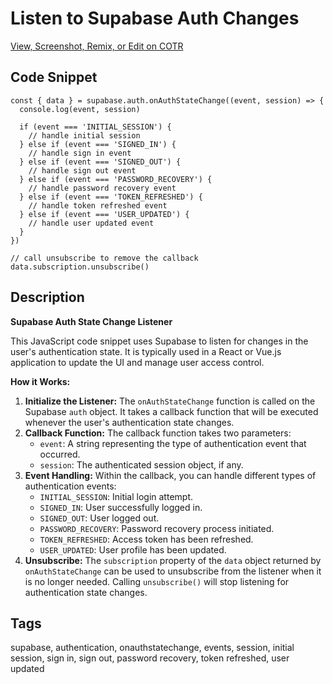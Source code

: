 # Listen to Supabase Auth Changes

[View, Screenshot, Remix, or Edit on COTR](https://cotr.dev/snippet/362)

## Code Snippet
```
const { data } = supabase.auth.onAuthStateChange((event, session) => {
  console.log(event, session)

  if (event === 'INITIAL_SESSION') {
    // handle initial session
  } else if (event === 'SIGNED_IN') {
    // handle sign in event
  } else if (event === 'SIGNED_OUT') {
    // handle sign out event
  } else if (event === 'PASSWORD_RECOVERY') {
    // handle password recovery event
  } else if (event === 'TOKEN_REFRESHED') {
    // handle token refreshed event
  } else if (event === 'USER_UPDATED') {
    // handle user updated event
  }
})

// call unsubscribe to remove the callback
data.subscription.unsubscribe()
```

## Description
**Supabase Auth State Change Listener**

This JavaScript code snippet uses Supabase to listen for changes in the user's authentication state. It is typically used in a React or Vue.js application to update the UI and manage user access control.

**How it Works:**

1. **Initialize the Listener:** The `onAuthStateChange` function is called on the Supabase `auth` object. It takes a callback function that will be executed whenever the user's authentication state changes.
2. **Callback Function:** The callback function takes two parameters:
   - `event`: A string representing the type of authentication event that occurred.
   - `session`: The authenticated session object, if any.
3. **Event Handling:** Within the callback, you can handle different types of authentication events:
   - `INITIAL_SESSION`: Initial login attempt.
   - `SIGNED_IN`: User successfully logged in.
   - `SIGNED_OUT`: User logged out.
   - `PASSWORD_RECOVERY`: Password recovery process initiated.
   - `TOKEN_REFRESHED`: Access token has been refreshed.
   - `USER_UPDATED`: User profile has been updated.
4. **Unsubscribe:** The `subscription` property of the `data` object returned by `onAuthStateChange` can be used to unsubscribe from the listener when it is no longer needed. Calling `unsubscribe()` will stop listening for authentication state changes.

## Tags
supabase, authentication, onauthstatechange, events, session, initial session, sign in, sign out, password recovery, token refreshed, user updated
